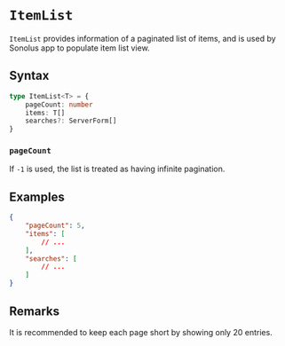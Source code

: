 # `ItemList`

`ItemList` provides information of a paginated list of items, and is used by Sonolus app to populate item list view.

## Syntax

```ts
type ItemList<T> = {
    pageCount: number
    items: T[]
    searches?: ServerForm[]
}
```

### `pageCount`

If `-1` is used, the list is treated as having infinite pagination.

## Examples

```json
{
    "pageCount": 5,
    "items": [
        // ...
    ],
    "searches": [
        // ...
    ]
}
```

## Remarks

It is recommended to keep each page short by showing only 20 entries.
